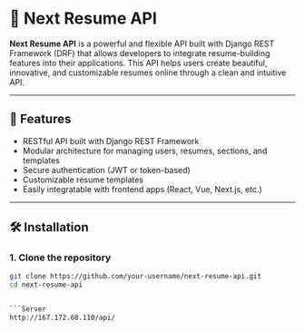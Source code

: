 # 🧠 Next Resume API

**Next Resume API** is a powerful and flexible API built with Django REST Framework (DRF) that allows developers to integrate resume-building features into their applications. This API helps users create beautiful, innovative, and customizable resumes online through a clean and intuitive API.

---

## 🚀 Features

- RESTful API built with Django REST Framework
- Modular architecture for managing users, resumes, sections, and templates
- Secure authentication (JWT or token-based)
- Customizable resume templates
- Easily integratable with frontend apps (React, Vue, Next.js, etc.)

---

## 🛠️ Installation

### 1. Clone the repository

```bash
git clone https://github.com/your-username/next-resume-api.git
cd next-resume-api


```Server
http://167.172.68.110/api/
